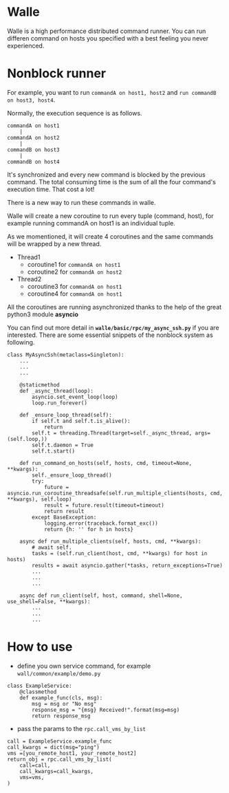 
# Walle

Walle is a high performance distributed command runner. You can run differen command on hosts you specified with a best feeling you never experienced.


# Nonblock runner

For example, you want to run ``commandA on host1, host2`` and ``run commandB on host3, host4``.

Normally, the execution sequence is as follows.

```
commandA on host1
	|
commandA on host2
	|
commandB on host3
	|
commandB on host4
```

It's synchronized and every new command is blocked by the previous command.
The total consuming time is the sum of all the four command's execution time. That cost a lot!

There is a new way to run these commands in walle.

Walle will create a new coroutine to run every tuple (command, host), for example running commandA on host1 is an individual tuple.

As we momentioned, it will create 4 coroutines and the same commands will be wrapped by a new thread.


* Thread1
	* coroutine1 for ``commandA on host1``
	* coroutine2 for ``commandA on host2``
* Thread2
	* coroutine3 for ``commandA on host1``
	* coroutine4 for ``commandA on host1``

All the coroutines are running asynchronized thanks to the help of the great python3 module **asyncio**

You can find out more detail in **``walle/basic/rpc/my_async_ssh.py``** if you are interested.
There are some essential snippets of the nonblock system as following.

```
class MyAsyncSsh(metaclass=Singleton):
	...
	...
	...

 	@staticmethod
    def _async_thread(loop):
        asyncio.set_event_loop(loop)
        loop.run_forever()

    def _ensure_loop_thread(self):
        if self.t and self.t.is_alive():
            return
        self.t = threading.Thread(target=self._async_thread, args=(self.loop,))
        self.t.daemon = True
        self.t.start()

    def run_command_on_hosts(self, hosts, cmd, timeout=None, **kwargs):
        self._ensure_loop_thread()
        try:
            future = asyncio.run_coroutine_threadsafe(self.run_multiple_clients(hosts, cmd, **kwargs), self.loop)
            result = future.result(timeout=timeout)
            return result
        except BaseException:
            logging.error(traceback.format_exc())
            return {h: '' for h in hosts}

    async def run_multiple_clients(self, hosts, cmd, **kwargs):
        # await self.
        tasks = (self.run_client(host, cmd, **kwargs) for host in hosts)
        results = await asyncio.gather(*tasks, return_exceptions=True)
	 	...
	 	...
	 	...

    async def run_client(self, host, command, shell=None, use_shell=False, **kwargs):
		...
		...
		...

```


# How to use
* define you own service command,  for example ``wall/common/example/demo.py``

```
class ExampleService:
    @classmethod
    def example_func(cls, msg):
        msg = msg or "No msg"
        response_msg = "{msg} Received!".format(msg=msg)
        return response_msg

```

* pass the params to the ``rpc.call_vms_by_list``


```
call = ExampleService.example_func
call_kwargs = dict(msg="ping")
vms =[you_remote_host1, your_remote_host2]
return_obj = rpc.call_vms_by_list(
    call=call,
    call_kwargs=call_kwargs,
    vms=vms,
)

```